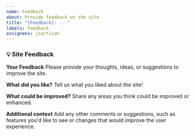 ```yaml
---
name: Feedback
about: Provide feedback on the site
title: "[Feedback]: ..."
labels: feedback
assignees: jsartisan
---
```


### 💡 Site Feedback

**Your Feedback**
Please provide your thoughts, ideas, or suggestions to improve the site.

**What did you like?**
Tell us what you liked about the site!

**What could be improved?**
Share any areas you think could be improved or enhanced.

**Additional context**
Add any other comments or suggestions, such as features you'd like to see or changes that would improve the user experience.
